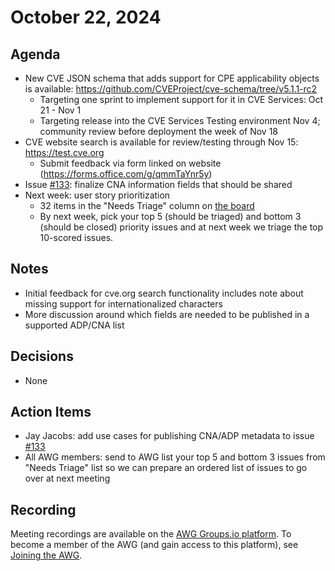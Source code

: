 # October 22, 2024

## Agenda

* New CVE JSON schema that adds support for CPE applicability objects is available: https://github.com/CVEProject/cve-schema/tree/v5.1.1-rc2
  * Targeting one sprint to implement support for it in CVE Services: Oct 21 - Nov 1
  * Targeting release into the CVE Services Testing environment Nov 4; community review before deployment the week of Nov 18
* CVE website search is available for review/testing through Nov 15: https://test.cve.org
  * Submit feedback via form linked on website (https://forms.office.com/g/qmmTaYnr5y)
* Issue [#133](https://github.com/CVEProject/automation-working-group/issues/133): finalize CNA information fields that should be shared
* Next week: user story prioritization
  * 32 items in the "Needs Triage" column on [the board](https://github.com/orgs/CVEProject/projects/27)
  * By next week, pick your top 5 (should be triaged) and bottom 3 (should be closed) priority issues and at next week we triage the top 10-scored issues.

## Notes

* Initial feedback for cve.org search functionality includes note about missing support for internationalized characters
* More discussion around which fields are needed to be published in a supported ADP/CNA list

## Decisions

* None

## Action Items

* Jay Jacobs: add use cases for publishing CNA/ADP metadata to issue [#133](https://github.com/CVEProject/automation-working-group/issues/133)
* All AWG members: send to AWG list your top 5 and bottom 3 issues from "Needs Triage" list so we can prepare an ordered list of issues to go over at next meeting

## Recording

Meeting recordings are available on the [AWG Groups.io platform](https://cve-cwe-programs.groups.io/g/AWG/files/MeetingRecordings).
To become a member of the AWG (and gain access to this platform), see [Joining the AWG](https://github.com/CVEProject/automation-working-group?tab=readme-ov-file#joining-the-awg).
